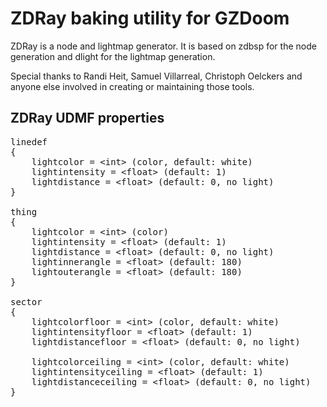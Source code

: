 
# ZDRay baking utility for GZDoom

ZDRay is a node and lightmap generator. It is based on zdbsp for the node generation and dlight for the lightmap generation.

Special thanks to Randi Heit, Samuel Villarreal, Christoph Oelckers and anyone else involved in creating or maintaining those tools.

## ZDRay UDMF properties

<pre>
linedef
{
	lightcolor = &lt;int&gt; (color, default: white)
	lightintensity = &lt;float&gt; (default: 1)
	lightdistance = &lt;float&gt; (default: 0, no light)
}

thing
{
	lightcolor = &lt;int&gt; (color)
	lightintensity = &lt;float&gt; (default: 1)
	lightdistance = &lt;float&gt; (default: 0, no light)
	lightinnerangle = &lt;float&gt; (default: 180)
	lightouterangle = &lt;float&gt; (default: 180)
}

sector
{
	lightcolorfloor = &lt;int&gt; (color, default: white)
	lightintensityfloor = &lt;float&gt; (default: 1)
	lightdistancefloor = &lt;float&gt; (default: 0, no light)

	lightcolorceiling = &lt;int&gt; (color, default: white)
	lightintensityceiling = &lt;float&gt; (default: 1)
	lightdistanceceiling = &lt;float&gt; (default: 0, no light)
}
</pre>
